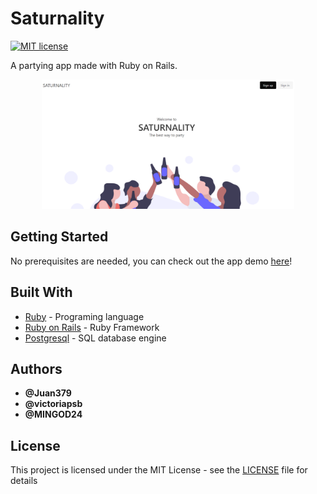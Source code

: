 # Saturnality

[![MIT license](https://img.shields.io/badge/License-MIT-blue.svg)](https://mit-license.org/)

A partying app made with Ruby on Rails.

<p align="center">
  <img width="80%" src="https://github.com/Juan379/saturnality/blob/master/saturnality.png?raw=true">
</p>

## Getting Started

No prerequisites are needed, you can check out the app demo [here](https://saturnality.herokuapp.com/)!

## Built With

* [Ruby](https://www.ruby-lang.org/es/) - Programing language
* [Ruby on Rails](https://rubyonrails.org/) - Ruby Framework
* [Postgresql](https://www.postgresql.org/) - SQL database engine

## Authors

* **@Juan379** 
* **@victoriapsb**
* **@MINGOD24**

## License

This project is licensed under the MIT License - see the [LICENSE](LICENSE) file for details
